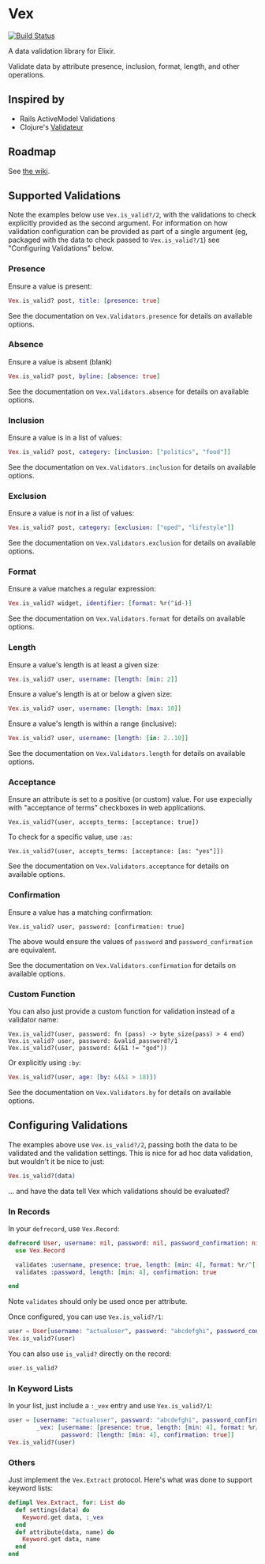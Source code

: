# Vex

[![Build Status](https://travis-ci.org/bruce/vex.png)](https://travis-ci.org/bruce/vex)

A data validation library for Elixir.

Validate data by attribute presence, inclusion, format, length, and other operations.

Inspired by
-----------

 * Rails ActiveModel Validations
 * Clojure's [Validateur](https://github.com/michaelklishin/validateur)

Roadmap
-------

See [the wiki](https://github.com/bruce/vex/wiki/Roadmap).

Supported Validations
---------------------

Note the examples below use `Vex.is_valid?/2`, with the validations to check explicitly provided as
the second argument. For information on how validation configuration can be provided as part of a
single argument (eg, packaged with the data to check passed to `Vex.is_valid?/1`) see "Configuring Validations"
below.

### Presence

Ensure a value is present:

```elixir
Vex.is_valid? post, title: [presence: true]
```

See the documentation on `Vex.Validators.presence` for details on available options.  

### Absence

Ensure a value is absent (blank)

```elixir
Vex.is_valid? post, byline: [absence: true]
```

See the documentation on `Vex.Validators.absence` for details on available options.

### Inclusion

Ensure a value is in a list of values:

```elixir
Vex.is_valid? post, category: [inclusion: ["politics", "food"]]
```

See the documentation on `Vex.Validators.inclusion` for details on available options.  

### Exclusion

Ensure a value is _not_ in a list of values:

```elixir
Vex.is_valid? post, category: [exclusion: ["oped", "lifestyle"]]
```

See the documentation on `Vex.Validators.exclusion` for details on available options.

### Format

Ensure a value matches a regular expression:

```elixir
Vex.is_valid? widget, identifier: [format: %r(^id-)]
```

See the documentation on `Vex.Validators.format` for details on available options.

### Length

Ensure a value's length is at least a given size:

```elixir
Vex.is_valid? user, username: [length: [min: 2]]
```

Ensure a value's length is at or below a given size:

```elixir
Vex.is_valid? user, username: [length: [max: 10]]
```

Ensure a value's length is within a range (inclusive):

```elixir
Vex.is_valid? user, username: [length: [in: 2..10]]
```

See the documentation on `Vex.Validators.length` for details on available options.

### Acceptance

Ensure an attribute is set to a positive (or custom) value. For use
expecially with "acceptance of terms" checkboxes in web applications.

```elixer
Vex.is_valid?(user, accepts_terms: [acceptance: true])
```

To check for a specific value, use `:as`:

```elixer
Vex.is_valid?(user, accepts_terms: [acceptance: [as: "yes"]])
```

See the documentation on `Vex.Validators.acceptance` for details on available options.

### Confirmation

Ensure a value has a matching confirmation:

```elixer
Vex.is_valid? user, password: [confirmation: true]
```

The above would ensure the values of `password` and `password_confirmation` are equivalent.

See the documentation on `Vex.Validators.confirmation` for details on available options.

### Custom Function

You can also just provide a custom function for validation instead of a validator name:

```elixer
Vex.is_valid?(user, password: fn (pass) -> byte_size(pass) > 4 end)
Vex.is_valid? user, password: &valid_password?/1
Vex.is_valid?(user, password: &(&1 != "god"))
```

Or explicitly using `:by`:

```elixir
Vex.is_valid?(user, age: [by: &(&1 > 18)])
```

See the documentation on `Vex.Validators.by` for details on available options.

Configuring Validations
-----------------------

The examples above use `Vex.is_valid?/2`, passing both the data to be validated and the validation settings.
This is nice for ad hoc data validation, but wouldn't it be nice to just:

```elixir
Vex.is_valid?(data)
```

... and have the data tell Vex which validations should be evaluated?

### In Records

In your `defrecord`, use `Vex.Record`:

```elixir
defrecord User, username: nil, password: nil, password_confirmation: nil do
  use Vex.Record

  validates :username, presence: true, length: [min: 4], format: %r/^[[:alpha:]][[:alnum:]]+$/
  validates :password, length: [min: 4], confirmation: true

end
```

Note `validates` should only be used once per attribute.

Once configured, you can use `Vex.is_valid?/1`:

```elixir
user = User[username: "actualuser", password: "abcdefghi", password_confirmation: "abcdefghi"]
Vex.is_valid?(user)
```

You can also use `is_valid?` directly on the record:

```elixir
user.is_valid?
```

### In Keyword Lists

In your list, just include a `:_vex` entry and use `Vex.is_valid?/1`:

```elixir
user = [username: "actualuser", password: "abcdefghi", password_confirmation: "abcdefghi",
        _vex: [username: [presence: true, length: [min: 4], format: %r/^[[:alpha:]][[:alnum:]]+$/]],
               password: [length: [min: 4], confirmation: true]]
Vex.is_valid?(user)
```

### Others

Just implement the `Vex.Extract` protocol. Here's what was done to support keyword lists:

```elixir
defimpl Vex.Extract, for: List do
  def settings(data) do
    Keyword.get data, :_vex
  end
  def attribute(data, name) do
    Keyword.get data, name
  end
end
```

